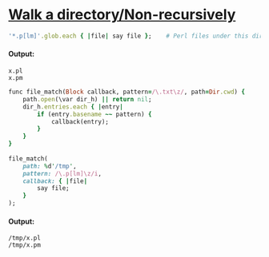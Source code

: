 [1]: http://rosettacode.org/wiki/Walk_a_directory/Non-recursively

# [Walk a directory/Non-recursively][1]

```ruby
'*.p[lm]'.glob.each { |file| say file };    # Perl files under this directory
```

#### Output:
```
x.pl
x.pm
```
```ruby
func file_match(Block callback, pattern=/\.txt\z/, path=Dir.cwd) {
    path.open(\var dir_h) || return nil;
    dir_h.entries.each { |entry|
        if (entry.basename ~~ pattern) {
            callback(entry);
        }
    }
}
 
file_match(
    path: %d'/tmp',
    pattern: /\.p[lm]\z/i,
    callback: { |file|
        say file;
    }
);
```

#### Output:
```
/tmp/x.pl
/tmp/x.pm
```
